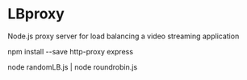 # LBproxy
Node.js proxy server for load balancing a video streaming application

npm install --save http-proxy express

node randomLB.js | node roundrobin.js
